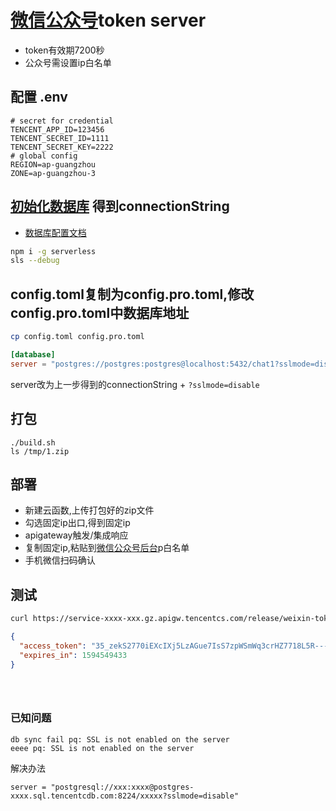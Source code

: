 # [微信公众号](https://developers.weixin.qq.com/doc/offiaccount/Basic_Information/Get_access_token.html)token server

+ token有效期7200秒
+ 公众号需设置ip白名单


## 配置 .env

```
# secret for credential
TENCENT_APP_ID=123456
TENCENT_SECRET_ID=1111
TENCENT_SECRET_KEY=2222
# global config
REGION=ap-guangzhou
ZONE=ap-guangzhou-3
```

## [初始化数据库](https://cloud.tencent.com/document/product/583/45363) 得到connectionString


+ [数据库配置文档](https://github.com/serverless-components/tencent-postgresql/blob/master/docs/configure.md)

```bash
npm i -g serverless
sls --debug
```

## config.toml复制为config.pro.toml,修改config.pro.toml中数据库地址
```bash 
cp config.toml config.pro.toml

```

```toml
[database]
server = "postgres://postgres:postgres@localhost:5432/chat1?sslmode=disable"
```
server改为上一步得到的connectionString + `?sslmode=disable`

## 打包

```
./build.sh
ls /tmp/1.zip

```

## 部署

+ 新建云函数,上传打包好的zip文件
+ 勾选固定ip出口,得到固定ip
+ apigateway触发/集成响应
+ 复制固定ip,粘贴到[微信公众号后台](https://mp.weixin.qq.com/advanced/advanced?action=dev&t=advanced/dev)p白名单
+ 手机微信扫码确认


## 测试

```bash
curl https://service-xxxx-xxx.gz.apigw.tencentcs.com/release/weixin-token/  
```
```json
{
  "access_token": "35_zekS2770iEXcIXj5LzAGue7IsS7zpWSmWq3crHZ7718L5R---e9AbdATZ7zSSxVT96GJ_-AdIYeJcQRm0qm8_M-Wnmtw654cVDSUiny1pxoPVziwUNqRdH6A_88O5gCgcjdVUIYn_8mo7t3IOGEfAIAFXV",
  "expires_in": 1594549433
}





```

### 已知问题

```
db sync fail pq: SSL is not enabled on the server
eeee pq: SSL is not enabled on the server

```
解决办法
```
server = "postgresql://xxx:xxxx@postgres-xxxx.sql.tencentcdb.com:8224/xxxxx?sslmode=disable"
```

